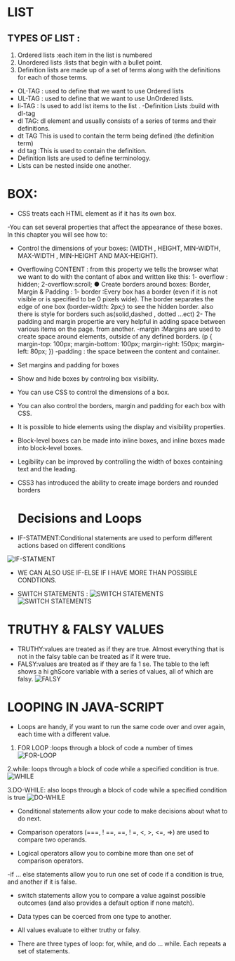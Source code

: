 # **LIST**
## TYPES OF LIST :
1. Ordered lists :each item in the list is
numbered
2. Unordered lists :lists that begin with a bullet point.
3. Definition lists are made up of a set of terms along with the definitions for each of those terms.

- OL-TAG : used to define that we want to use Ordered lists 
- UL-TAG : used to define that we want to use UnOrdered lists.
- li-TAG : Is used to add list items to the list .
-Definition Lists :build with dl-tag 
- dl TAG: dl element and usually
consists of a series of terms and
their definitions.
- dt TAG This is used to contain the term
being defined (the definition
term)
- dd tag :This is used to contain the
definition.
- Definition lists are used to define terminology.
- Lists can be nested inside one another.

# **BOX:**
- CSS treats each HTML element as if it has its own box.

 -You can set several properties that affect the  appearance of these boxes. In this chapter you will see how to:
- Control the dimensions of your boxes: (WIDTH , HEIGHT, MIN-WIDTH, MAX-WIDTH , MIN-HEIGHT AND MAX-HEIGHT).
- Overflowing CONTENT : from this property we tells the browser what we want to do with the contant of abox 
  and written like this: 1- overflow : hidden; 2-overflow:scroll;
● Create borders around boxes: 
   Border, Margin & Padding :
   1- border :Every box has a border (even if
      it is not visible or is specified to
      be 0 pixels wide). The border
      separates the edge of one box (border-width: 2px;) to see the hidden border.
      also there is style for borders such as(solid,dashed , dotted ...ect)
   2- The padding and margin propertie are very helpful in adding space between various items on the page.  from another.
   -margin :Margins are used to create space around elements, outside of any defined borders.
   (p {
  margin-top: 100px;
  margin-bottom: 100px;
  margin-right: 150px;
  margin-left: 80px;
})
   -padding : the space between the content and container. 
- Set margins and padding for boxes
- Show and hide boxes by controling box visibility.
- You can use CSS to control the dimensions of a box.
- You can also control the borders, margin and padding
  for each box with CSS.
- It is possible to hide elements using the display and
   visibility properties.
- Block-level boxes can be made into inline boxes, and
   inline boxes made into block-level boxes.
- Legibility can be improved by controlling the width of
   boxes containing text and the leading.
- CSS3 has introduced the ability to create image
   borders and rounded borders

   # **Decisions and Loops**
-  IF-STATMENT:Conditional statements are used to perform different actions based on different conditions

![IF-STATMENT](https://cdn.programiz.com/sites/tutorial2program/files/cpp-if-else-working.png)
 
* WE CAN ALSO USE IF-ELSE IF I HAVE MORE THAN POSSIBLE CONDTIONS.

- SWITCH STATEMENTS :
![SWITCH STATEMENTS](https://cdn.programiz.com/sites/tutorial2program/files/javascript-switch-statement.png)
![SWITCH STATEMENTS](https://www.bookofnetwork.com/images/javascript-images/JS_switch-syntax_20Sep16_1827.png)

# **TRUTHY & FALSY VALUES**
- TRUTHY:values are treated as if they are true. Almost everything that is not in the falsy table can be treated as if it were true.
- FALSY:values are treated as if they are fa 1 se. The table to the left shows a hi ghScore variable with
a series of values, all of which are falsy.
![FALSY](https://files.slack.com/files-pri/TNGRRLUMA-F01PDB8UUVD/truthy___falsy.jpg)

# **LOOPING IN JAVA-SCRIPT**
* Loops are handy, if you want to run the same code over and over again, each time with a different value.
1. FOR LOOP :loops through a block of code a number of times
![FOR-LOOP](https://cdn.javascripttutorial.net/wp-content/uploads/2020/01/JavaScript-for-Loop.png)

2.while: loops through a block of code while a specified condition is true.
![WHILE](https://cdn.javascripttutorial.net/wp-content/uploads/2016/08/JavaScript-while-loop.png)

3.DO-WHILE: also loops through a block of code while a specified condition is true
![DO-WHILE](https://cdn.javascripttutorial.net/wp-content/uploads/2016/08/JavaScript-do-while-loop.png)

- Conditional statements allow your code to make
decisions about what to do next.

- Comparison operators (===, ! ==, ==, ! =, <, >, <=, =>)
are used to compare two operands.

- Logical operators allow you to combine more than one
set of comparison operators.

-if ... else statements allow you to run one set of code
if a condition is true, and another if it is false.

- switch statements allow you to compare a value
against possible outcomes (and also provides a default
option if none match).

- Data types can be coerced from one type to another.

- All values evaluate to either truthy or falsy.
- There are three types of loop: for, while, and
do ... while. Each repeats a set of statements. 
